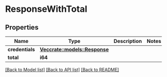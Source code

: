 # ResponseWithTotal

## Properties

Name | Type | Description | Notes
------------ | ------------- | ------------- | -------------
**credentials** | [**Vec<crate::models::Response>**](Response.md) |  | 
**total** | **i64** |  | 

[[Back to Model list]](../README.md#documentation-for-models) [[Back to API list]](../README.md#documentation-for-api-endpoints) [[Back to README]](../README.md)


